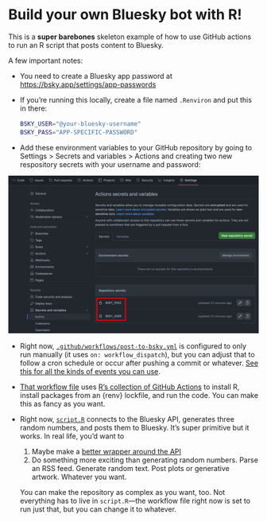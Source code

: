 
<!-- README.md is generated from README.qmd. Please edit that file -->

# Build your own Bluesky bot with R!

This is a **super barebones** skeleton example of how to use GitHub
actions to run an R script that posts content to Bluesky.

A few important notes:

- You need to create a Bluesky app password at
  <https://bsky.app/settings/app-passwords>

- If you’re running this locally, create a file named `.Renviron` and
  put this in there:

  ``` sh
  BSKY_USER="@your-bluesky-username"
  BSKY_PASS="APP-SPECIFIC-PASSWORD"
  ```

- Add these environment variables to your GitHub repository by going to
  Settings \> Secrets and variables \> Actions and creating two new
  respository secrets with your username and password:

<img src="img/secrets.png"
id="fig-539a35d47e664c97a50115a146a7f1bd-1" />

- Right now,
  [`.github/workflows/post-to-bsky.yml`](.github/workflows/post-to-bsky.yml)
  is configured to only run manually (it uses `on: workflow_dispatch`),
  but you can adjust that to follow a cron schedule or occur after
  pushing a commit or whatever. [See this for all the kinds of events
  you can
  use](https://docs.github.com/en/actions/using-workflows/events-that-trigger-workflows).

- [That workflow file](.github/workflows/post-to-bsky.yml) uses [R’s
  collection of GitHub Actions](https://github.com/r-lib/actions) to
  install R, install packages from an {renv} lockfile, and run the code.
  You can make this as fancy as you want.

- Right now, [`script.R`](script.R) connects to the Bluesky API,
  generates three random numbers, and posts them to Bluesky. It’s super
  primitive but it works. In real life, you’d want to

  1.  Maybe make a [better wrapper around the
      API](https://httr2.r-lib.org/articles/wrapping-apis.html)
  2.  Do something more exciting than generating random numbers. Parse
      an RSS feed. Generate random text. Post plots or generative
      artwork. Whatever you want.

  You can make the repository as complex as you want, too. Not
  everything has to live in `script.R`—the workflow file right now is
  set to run just that, but you can change it to whatever.
